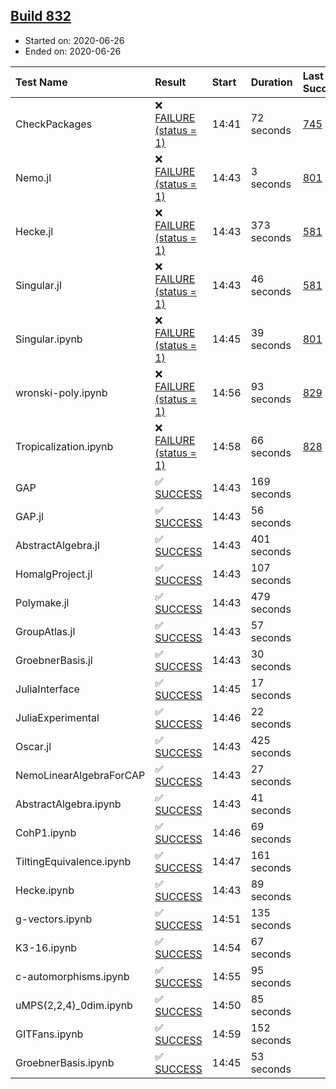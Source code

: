 ## [Build 832](https://oscarci.mathematik.uni-kl.de/job/oscar-julia-1.4/832/)

* Started on: 2020-06-26
* Ended on: 2020-06-26

| Test Name    | Result | Start | Duration | Last Success | First Failure |
|:-------------|:-------|:------|:---------|:-------------|:--------------|
| CheckPackages | ❌ [FAILURE (status = 1)](https://oscarci.mathematik.uni-kl.de/job/oscar-julia-1.4/832/artifact/logs/build-832/CheckPackages.log) | 14:41 | 72 seconds | [745](https://oscarci.mathematik.uni-kl.de/job/oscar-julia-1.4/745/) | [746](https://oscarci.mathematik.uni-kl.de/job/oscar-julia-1.4/746/) |
| Nemo.jl | ❌ [FAILURE (status = 1)](https://oscarci.mathematik.uni-kl.de/job/oscar-julia-1.4/832/artifact/logs/build-832/Nemo.jl.log) | 14:43 | 3 seconds | [801](https://oscarci.mathematik.uni-kl.de/job/oscar-julia-1.4/801/) | [802](https://oscarci.mathematik.uni-kl.de/job/oscar-julia-1.4/802/) |
| Hecke.jl | ❌ [FAILURE (status = 1)](https://oscarci.mathematik.uni-kl.de/job/oscar-julia-1.4/832/artifact/logs/build-832/Hecke.jl.log) | 14:43 | 373 seconds | [581](https://oscarci.mathematik.uni-kl.de/job/oscar-julia-1.4/581/) | [582](https://oscarci.mathematik.uni-kl.de/job/oscar-julia-1.4/582/) |
| Singular.jl | ❌ [FAILURE (status = 1)](https://oscarci.mathematik.uni-kl.de/job/oscar-julia-1.4/832/artifact/logs/build-832/Singular.jl.log) | 14:43 | 46 seconds | [581](https://oscarci.mathematik.uni-kl.de/job/oscar-julia-1.4/581/) | [582](https://oscarci.mathematik.uni-kl.de/job/oscar-julia-1.4/582/) |
| Singular.ipynb | ❌ [FAILURE (status = 1)](https://oscarci.mathematik.uni-kl.de/job/oscar-julia-1.4/832/artifact/logs/build-832/Singular.ipynb.log) | 14:45 | 39 seconds | [801](https://oscarci.mathematik.uni-kl.de/job/oscar-julia-1.4/801/) | [802](https://oscarci.mathematik.uni-kl.de/job/oscar-julia-1.4/802/) |
| wronski-poly.ipynb | ❌ [FAILURE (status = 1)](https://oscarci.mathematik.uni-kl.de/job/oscar-julia-1.4/832/artifact/logs/build-832/wronski-poly.ipynb.log) | 14:56 | 93 seconds | [829](https://oscarci.mathematik.uni-kl.de/job/oscar-julia-1.4/829/) | [830](https://oscarci.mathematik.uni-kl.de/job/oscar-julia-1.4/830/) |
| Tropicalization.ipynb | ❌ [FAILURE (status = 1)](https://oscarci.mathematik.uni-kl.de/job/oscar-julia-1.4/832/artifact/logs/build-832/Tropicalization.ipynb.log) | 14:58 | 66 seconds | [828](https://oscarci.mathematik.uni-kl.de/job/oscar-julia-1.4/828/) | [829](https://oscarci.mathematik.uni-kl.de/job/oscar-julia-1.4/829/) |
| GAP | ✅ [SUCCESS](https://oscarci.mathematik.uni-kl.de/job/oscar-julia-1.4/832/artifact/logs/build-832/GAP.log) | 14:43 | 169 seconds |  |  |
| GAP.jl | ✅ [SUCCESS](https://oscarci.mathematik.uni-kl.de/job/oscar-julia-1.4/832/artifact/logs/build-832/GAP.jl.log) | 14:43 | 56 seconds |  |  |
| AbstractAlgebra.jl | ✅ [SUCCESS](https://oscarci.mathematik.uni-kl.de/job/oscar-julia-1.4/832/artifact/logs/build-832/AbstractAlgebra.jl.log) | 14:43 | 401 seconds |  |  |
| HomalgProject.jl | ✅ [SUCCESS](https://oscarci.mathematik.uni-kl.de/job/oscar-julia-1.4/832/artifact/logs/build-832/HomalgProject.jl.log) | 14:43 | 107 seconds |  |  |
| Polymake.jl | ✅ [SUCCESS](https://oscarci.mathematik.uni-kl.de/job/oscar-julia-1.4/832/artifact/logs/build-832/Polymake.jl.log) | 14:43 | 479 seconds |  |  |
| GroupAtlas.jl | ✅ [SUCCESS](https://oscarci.mathematik.uni-kl.de/job/oscar-julia-1.4/832/artifact/logs/build-832/GroupAtlas.jl.log) | 14:43 | 57 seconds |  |  |
| GroebnerBasis.jl | ✅ [SUCCESS](https://oscarci.mathematik.uni-kl.de/job/oscar-julia-1.4/832/artifact/logs/build-832/GroebnerBasis.jl.log) | 14:43 | 30 seconds |  |  |
| JuliaInterface | ✅ [SUCCESS](https://oscarci.mathematik.uni-kl.de/job/oscar-julia-1.4/832/artifact/logs/build-832/JuliaInterface.log) | 14:45 | 17 seconds |  |  |
| JuliaExperimental | ✅ [SUCCESS](https://oscarci.mathematik.uni-kl.de/job/oscar-julia-1.4/832/artifact/logs/build-832/JuliaExperimental.log) | 14:46 | 22 seconds |  |  |
| Oscar.jl | ✅ [SUCCESS](https://oscarci.mathematik.uni-kl.de/job/oscar-julia-1.4/832/artifact/logs/build-832/Oscar.jl.log) | 14:43 | 425 seconds |  |  |
| NemoLinearAlgebraForCAP | ✅ [SUCCESS](https://oscarci.mathematik.uni-kl.de/job/oscar-julia-1.4/832/artifact/logs/build-832/NemoLinearAlgebraForCAP.log) | 14:43 | 27 seconds |  |  |
| AbstractAlgebra.ipynb | ✅ [SUCCESS](https://oscarci.mathematik.uni-kl.de/job/oscar-julia-1.4/832/artifact/logs/build-832/AbstractAlgebra.ipynb.log) | 14:43 | 41 seconds |  |  |
| CohP1.ipynb | ✅ [SUCCESS](https://oscarci.mathematik.uni-kl.de/job/oscar-julia-1.4/832/artifact/logs/build-832/CohP1.ipynb.log) | 14:46 | 69 seconds |  |  |
| TiltingEquivalence.ipynb | ✅ [SUCCESS](https://oscarci.mathematik.uni-kl.de/job/oscar-julia-1.4/832/artifact/logs/build-832/TiltingEquivalence.ipynb.log) | 14:47 | 161 seconds |  |  |
| Hecke.ipynb | ✅ [SUCCESS](https://oscarci.mathematik.uni-kl.de/job/oscar-julia-1.4/832/artifact/logs/build-832/Hecke.ipynb.log) | 14:43 | 89 seconds |  |  |
| g-vectors.ipynb | ✅ [SUCCESS](https://oscarci.mathematik.uni-kl.de/job/oscar-julia-1.4/832/artifact/logs/build-832/g-vectors.ipynb.log) | 14:51 | 135 seconds |  |  |
| K3-16.ipynb | ✅ [SUCCESS](https://oscarci.mathematik.uni-kl.de/job/oscar-julia-1.4/832/artifact/logs/build-832/K3-16.ipynb.log) | 14:54 | 67 seconds |  |  |
| c-automorphisms.ipynb | ✅ [SUCCESS](https://oscarci.mathematik.uni-kl.de/job/oscar-julia-1.4/832/artifact/logs/build-832/c-automorphisms.ipynb.log) | 14:55 | 95 seconds |  |  |
| uMPS(2,2,4)_0dim.ipynb | ✅ [SUCCESS](https://oscarci.mathematik.uni-kl.de/job/oscar-julia-1.4/832/artifact/logs/build-832/uMPS-2-2-4-_0dim.ipynb.log) | 14:50 | 85 seconds |  |  |
| GITFans.ipynb | ✅ [SUCCESS](https://oscarci.mathematik.uni-kl.de/job/oscar-julia-1.4/832/artifact/logs/build-832/GITFans.ipynb.log) | 14:59 | 152 seconds |  |  |
| GroebnerBasis.ipynb | ✅ [SUCCESS](https://oscarci.mathematik.uni-kl.de/job/oscar-julia-1.4/832/artifact/logs/build-832/GroebnerBasis.ipynb.log) | 14:45 | 53 seconds |  |  |
